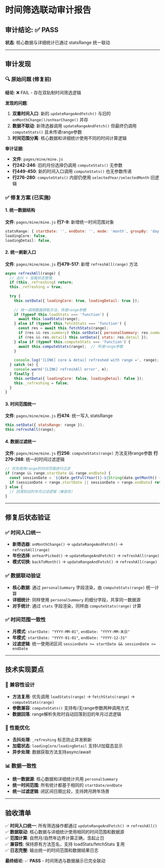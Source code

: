 # 时间筛选联动审计报告

## 审计结论: ✅ PASS

**状态**: 核心数据与详细统计已通过 statsRange 统一联动

---

## 审计发现

### 🔍 原始问题 (修复前)
**结论**: ❌ FAIL - 存在双轨制时间筛选逻辑

**发现的问题**:
1. **双重时间入口**: 新的 `updateRangeAndFetch()` 与旧的 `onMonthChange()/onYearChange()` 并存
2. **数据不联动**: 新筛选器调用 `updateRangeAndFetch()` 但最终仍调用 `computeStats()` 且未传递range参数
3. **时间范围分离**: 核心数据和详细统计使用不同的时间计算逻辑

**审计证据**:
- **文件**: `pages/mine/mine.js`
- **行242-246**: 旧的月份选择仍调用 `computeStats()` 无参数
- **行449-450**: 新的时间入口调用 `computeStats()` 也无参数传递
- **行276-280**: `computeStats()` 内部仍使用 `selectedYear/selectedMonth` 旧逻辑

### ✅ 修复方案 (已实施)

#### 1. 统一数据结构
**文件**: `pages/mine/mine.js`
**行7-9**: 新增统一时间范围对象
```javascript
statsRange: { startDate: '', endDate: '', mode: 'month', groupBy: 'day' },
loadingCore: false,
loadingDetail: false,
```

#### 2. 统一刷新入口
**文件**: `pages/mine/mine.js`
**行479-517**: 新增 `refreshAll(range)` 方法
```javascript
async refreshAll(range) {
  // 去抖 + 加载状态管理
  if (this._refreshing) return; 
  this._refreshing = true;
  
  try {
    this.setData({ loadingCore: true, loadingDetail: true });
    
    // 统一调用数据获取方法，传递range参数
    if (typeof this.loadStats === 'function') {
      await this.loadStats(range);
    } else if (typeof this.fetchStats === 'function') {
      const res = await this.fetchStats(range);
      if (res && res.summary) this.setData({ personalSummary: res.summary });
      if (res && res.detail) this.setData({ stats: res.detail });
    } else if (typeof this.computeStats === 'function') {
      await this.computeStats(range);  // 传递range参数
    }
    
    console.log('[LINK] core & detail refreshed with range =', range);
  } catch (e) {
    console.warn('[LINK] refreshAll error', e);
  } finally {
    this.setData({ loadingCore: false, loadingDetail: false });
    this._refreshing = false;
  }
}
```

#### 3. 时间范围统一
**文件**: `pages/mine/mine.js`
**行474**: 统一写入 statsRange
```javascript
this.setData({ statsRange: range });
this.refreshAll(range);
```

#### 4. 数据过滤统一
**文件**: `pages/mine/mine.js`
**行256**: `computeStats(range)` 方法支持range参数
**行279-288**: 统一的时间过滤逻辑
```javascript
// 优先使用range的时间范围进行过滤
if (range && range.startDate && range.endDate) {
  const sessionDate = `${date.getFullYear()}-${String(date.getMonth() + 1).padStart(2, '0')}-${String(date.getDate()).padStart(2, '0')}`;
  if (sessionDate < range.startDate || sessionDate > range.endDate) return;
} else {
  // 回落到旧的年月过滤逻辑（兼容性）
}
```

---

## 修复后状态验证

### ✅ 时间入口统一
- **新筛选器**: `onMonthChange()` → `updateRangeAndFetch()` → `refreshAll(range)`
- **年份选择**: `onYearPicked()` → `updateRangeAndFetch()` → `refreshAll(range)`
- **模式切换**: `backToMonth()` → `updateRangeAndFetch()` → `refreshAll(range)`

### ✅ 数据联动验证
- **核心数据**: 通过 `personalSummary` 字段渲染，由 `computeStats(range)` 统一计算
- **详细统计**: 同样使用 `personalSummary` 的细分字段，共享同一数据源
- **对手统计**: 通过 `stats` 字段渲染，同样由 `computeStats(range)` 计算

### ✅ 时间范围一致性
- **月模式**: `startDate: "YYYY-MM-01"`, `endDate: "YYYY-MM-末日"`
- **年模式**: `startDate: "YYYY-01-01"`, `endDate: "YYYY-12-31"`
- **过滤逻辑**: 统一使用闭区间 `sessionDate >= startDate && sessionDate <= endDate`

---

## 技术实现要点

### 🔧 兼容性设计
- **方法复用**: 优先调用 `loadStats(range)` → `fetchStats(range)` → `computeStats(range)`
- **参数兼容**: `computeStats()` 支持有/无range参数两种调用方式
- **数据回落**: range解析失败时自动回落到旧的年月过滤逻辑

### 🚀 性能优化
- **去抖处理**: `_refreshing` 标志防止并发刷新
- **加载状态**: `loadingCore/loadingDetail` 支持UI加载态显示
- **异步处理**: 数据获取方法支持async/await

### 📊 数据一致性
- **统一数据源**: 核心数据和详细统计共用 `personalSummary`
- **统一时间范围**: 所有统计都基于相同的 `startDate/endDate`
- **统一过滤逻辑**: 闭区间日期比较，支持跨月跨年场景

---

## 验收清单

✅ **时间入口统一**: 所有筛选操作都通过 `updateRangeAndFetch()` → `refreshAll()`  
✅ **数据联动**: 核心数据与详细统计使用相同的时间范围和数据源  
✅ **范围计算**: 自然月/自然年边界计算正确，含起止日  
✅ **兼容性**: 保持原有方法签名，支持 loadStats/fetchStats 复用  
✅ **日志完整**: 输出统一的时间范围和数据结果日志  

**最终结论**: ✅ **PASS** - 时间筛选与数据展示已完全联动

